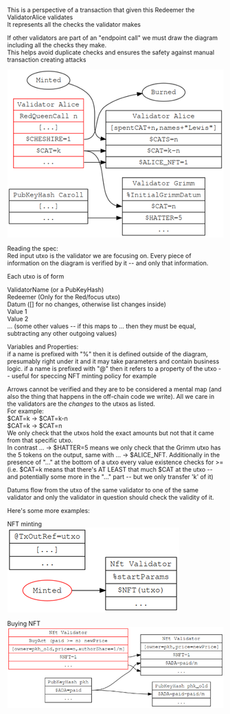 This is a perspective of a transaction that given this Redeemer the ValidatorAlice validates  
It represents all the checks the validator makes

If other validators are part of an "endpoint call" we must draw the diagram including all the checks they make.  
This helps avoid duplicate checks and ensures the safety against manual transaction creating attacks

![Example Spec](./spec.png)

Reading the spec:  
Red input utxo is the validator we are focusing on. Every piece of information on the diagram is verified by it -- and only that information. 

Each utxo is of form

ValidatorName (or a PubKeyHash)  
Redeemer (Only for the Red/focus utxo)  
Datum ([] for no changes, otherwise list changes inside)  
Value 1   
Value 2  
... (some other values -- if this maps to ... then they must be equal, subtracting any other outgoing values)  

Variables and Properties:  
if a name is prefixed with "%" then it is defined outside of the diagram, presumably right under it and it may take parameters and contain business logic.
if a name is prefixed with "@" then it refers to a property of the utxo -- useful for speccing NFT minting policy for example

Arrows cannot be verified and they are to be considered a mental map (and also the thing that happens in the off-chain code we write). All we care in the validators are the *changes* to the utxos as listed.  
For example:  
$CAT=k -> $CAT=k-n  
$CAT=k -> $CAT=n  
We only check that the utxos hold the exact amounts but not that it came from that specific utxo.  
In contrast ... -> $HATTER=5 means we only check that the Grimm utxo has the 5 tokens on the output, same with ... -> $ALICE_NFT.
Additionally in the presence of "..." at the bottom of a utxo every value existence checks for >= (i.e. $CAT=k means that there's AT LEAST that much $CAT at the utxo -- and potentially some more in the "..." part -- but we only transfer 'k' of it)

Datums flow from the utxo of the same validator to one of the same validator and only the validator in question should check the validity of it. 

Here's some more examples:

NFT minting  
![NFT Minting](./nftspec.png)

Buying NFT
![NFT Buying](./nftbuyspec.png)